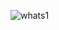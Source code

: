 
![whats1](https://github.com/Bukhariu33/Whatsappp/assets/101917043/fd563667-c4de-497e-aee3-d396a245feea)

